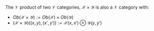 The $\mathcal{V}$ product of two $\mathcal{V}$ categories, 
$\mathcal{X} \times \mathcal{Y}$ is also a $\mathcal{V}$ category with:
- $Ob(\mathcal{X}\times\mathcal{Y}) := Ob(\mathcal{X})\times Ob(\mathcal{Y})$
- $(\mathcal{X} \times \mathcal{Y})((x,y),(x',y')) := \mathcal{X}(x,x') \otimes \mathcal{Y}(y,y')$
